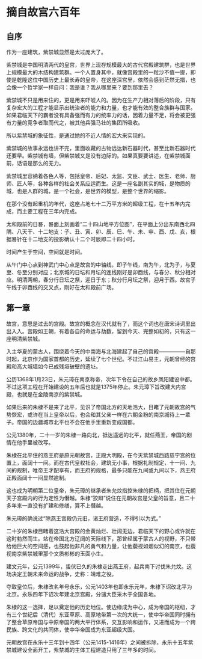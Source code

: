 # 摘自故宫六百年

## 自序

作为一座建筑，紫禁城显然是太过庞大了。

紫禁城是中国明清两代的皇宫，世界上现存规模最大的古代宫殿建筑群，也是世界上规模最大的木结构建筑群。一个人置身其中，就像宫殿里的一粒沙不值一提，即使是乾隆这位中国历史上最长寿的皇帝，在这座深宫里，依然会感到茫然无措，也会像一个哲学家一样自问：我是谁？我从哪里来？要到那里去？

紫禁城不只是用来住的，更是用来吓唬人的。因为在生产力相对落后的阶段，只有复杂宏大的工程才能显示出统治者的能力和力量，也才能有效的整合族群与国家。如果君临天下的霸者没有具备强而有力的统率力的话，因着力量不足，将会被更强有力量的竞争者取而代之，被其他兵强马壮的集团所吸收。

所以紫禁城的象征性，是通过她的不近人情的宏大来实现的。

紫禁城的故事永远也讲不完，里面收藏的古物远达新石器时代，甚至比新石器时代还要早。紫禁城有墙，但紫禁城又是没有边际的。如果真要要讲述，在紫禁城面前，话语是那么的无力。

紫禁城里容纳着各色人等，包括皇帝、后妃、太监、文臣、武士、医生、老师、厨师、匠人等，各种各样的社会关系应运而生。这是一座名副其实的城，是物质的城，也是人群的城，是一个社会，是世界的模型，是整个世界的缩影。

在那个没有起重机的年代，这座占地七十二万平方米的超级工程，在十五年内完成，而主要工程在三年内完成。

太和殿前的日晷，晷面上刻画着“二十四山地平方位图”，在平面上分出东南西北四隅、八天干、十二地支：子、丑、寅、卯、辰、巳、午、未、申、酉、戊、亥，根据晷针在十二地支的投影确认十二个时辰即二十四小时。

时间产生于空间，空间就是时间。

从午门中心点到神武门中心点是故宫的中轴线，即子午线，南为午，北为子，与夏至、冬至分别对应；北京城的日坛和月坛的连线刚好是卯酉线，与春分、秋分相对应。明清两朝，春分行日坛之祭，迎日于东；秋分行月坛之祭，迎月于西。故宫子午线于卯酉线的交叉点，刚好在太和殿前广场。

## 第一章

故宫，意思是过去的宫殿。故宫的概念在汉代就有了，而这个词也在唐宋诗词里出出入入。宫殿如王朝，有着各自的命运与劫数，留到今天、完整如初的，只有这一座明清紫禁城。

入主华夏的蒙古人，围绕着今天的中南海与北海建起了自己的宫殿—————自那时起，北京作为国家首都的历史，延续了七个世纪。不过江山易主，元朝曾经的宫殿和高大城墙如今已成残垣破壁的遗址。

公历1368年1月23日，朱元璋在南京称帝，次年下令在自己的故乡凤阳建设中都。不过这项工程在开始建设的五年后也就是1375年停止。朱元璋下旨改建大内宫殿，也就是在金陵南京的紫禁城。

如果后来的朱棣不是来了北平，见识了帝国北方的天地浩大，目睹了元朝故宫的气势恢宏，或许在当上皇帝以后，也会和其父亲一样在六朝金粉的南京城待上一辈子。帝国的边疆城市北平也不会在他手里重新变成国都。

公元1380年，二十一岁的朱棣一路向北，抵达遥远的北平，就任燕王，帝国的剧情在他手里被改写。

<!--这里再了解一下元故宫和明故宫的关系，第一章第二节-->

朱棣在北平住的燕王府是原元朝故宫，正殿大明殿，在今天紫禁城西路慈宁宫的位置上，面阔十一间。而在古代皇权社会，建筑无小事，根据礼制规定，十一间、九间的规制，唯帝王才配享有，而王府的规格，最多只能在九间或九间以下，燕王府正殿面阔十一间显然逾制。

这也成为明朝第二位皇帝，朱元璋的继承者朱允炆指控朱棣的把柄，把其住在元朝天子宫殿内的行为定性为僭越。朱棣“狡辩”说住在元朝故宫是父皇的旨意，且二十多年来一直没有扩建和修缮，算不上僭越。

朱元璋的确说过“除燕王宫殿仍元旧，诸王府营造，不得引以为式。”

二十岁的朱棣目睹着这浩大宫殿的金黄灿烂、壮阔无边，君临天下的野心或许就在这时勃然而生。站在帝国北方辽阔的天际线下，那曾经属于蒙古人的视野，不只带给他巨大的空间感，也鼓起他非凡的勇气和力量，让他藐视如烟似幻的南京，也藐视南京紫禁城里那个文质彬彬的玉面小生。

建文元年，公元1399年，蛰伏已久的朱棣走出燕王府，起兵南下讨伐朱允炆。这场决定王朝未来命运的战争，史称：靖难之役。

夺取皇位后，朱棣改名年号永乐，公元1403年也即永乐元年，朱棣下诏改北平为北京。永乐四年下诏次年建北京宫殿，分谴大臣采木于全国各地。

朱棣的这一选择，足以奠定他的历史地位。使边缘成为中心，成为帝国的枢纽，才有三个世纪后（清代）东亚草原、高原地带第一次的大统一，使中华帝国同时拥有了整合草原帝国与中原帝国的两大平行体系，交互影响和运作，又进而成为一个跨民族、跨文化的共同体，使中华帝国成为东亚超级大国。

元朝故宫在永乐十三年到十四年（公元1415-1416年）之间被拆除，永乐十五年紫禁城建设全面开工，紫禁城的主体工程建造只用了三年多的时间。

<!--第6节的建筑相关知识看后面要不要补充-->